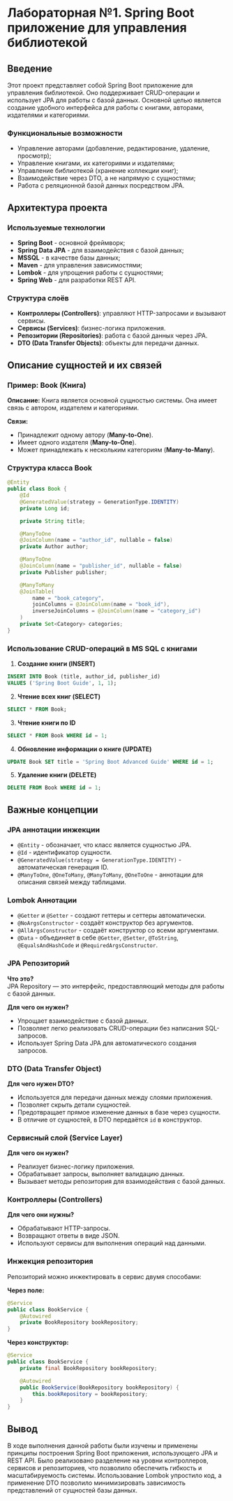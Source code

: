 # Лабораторная №1. Spring Boot приложение для управления библиотекой

## Введение

Этот проект представляет собой Spring Boot приложение для управления библиотекой. Оно поддерживает CRUD-операции и использует JPA для работы с базой данных. Основной целью является создание удобного интерфейса для работы с книгами, авторами, издателями и категориями.

### Функциональные возможности

* Управление авторами (добавление, редактирование, удаление, просмотр);
* Управление книгами, их категориями и издателями;
* Управление библиотекой (хранение коллекции книг);
* Взаимодействие через DTO, а не напрямую с сущностями;
* Работа с реляционной базой данных посредством JPA.

## Архитектура проекта

### Используемые технологии

* **Spring Boot** - основной фреймворк;
* **Spring Data JPA** - для взаимодействия с базой данных;
* **MSSQL** - в качестве базы данных;
* **Maven** - для управления зависимостями;
* **Lombok** - для упрощения работы с сущностями;
* **Spring Web** - для разработки REST API.

### Структура слоёв

* **Контроллеры (Controllers)**: управляют HTTP-запросами и вызывают сервисы.
* **Сервисы (Services)**: бизнес-логика приложения.
* **Репозитории (Repositories)**: работа с базой данных через JPA.
* **DTO (Data Transfer Objects)**: объекты для передачи данных.

## Описание сущностей и их связей

### **Пример: Book (Книга)**

**Описание:** Книга является основной сущностью системы. Она имеет связь с автором, издателем и категориями.

**Связи:**

* Принадлежит одному автору (**Many-to-One**).
* Имеет одного издателя (**Many-to-One**).
* Может принадлежать к нескольким категориям (**Many-to-Many**).

### **Структура класса Book**

```java
@Entity
public class Book {
    @Id
    @GeneratedValue(strategy = GenerationType.IDENTITY)
    private Long id;

    private String title;

    @ManyToOne
    @JoinColumn(name = "author_id", nullable = false)
    private Author author;

    @ManyToOne
    @JoinColumn(name = "publisher_id", nullable = false)
    private Publisher publisher;

    @ManyToMany
    @JoinTable(
        name = "book_category",
        joinColumns = @JoinColumn(name = "book_id"),
        inverseJoinColumns = @JoinColumn(name = "category_id")
    )
    private Set<Category> categories;
}
```

### **Использование CRUD-операций в MS SQL с книгами**

1. **Создание книги (INSERT)**

```sql
INSERT INTO Book (title, author_id, publisher_id)
VALUES ('Spring Boot Guide', 1, 1);
```

2. **Чтение всех книг (SELECT)**

```sql
SELECT * FROM Book;
```

3. **Чтение книги по ID**

```sql
SELECT * FROM Book WHERE id = 1;
```

4. **Обновление информации о книге (UPDATE)**

```sql
UPDATE Book SET title = 'Spring Boot Advanced Guide' WHERE id = 1;
```

5. **Удаление книги (DELETE)**

```sql
DELETE FROM Book WHERE id = 1;
```

## Важные концепции

### **JPA аннотации инжекции**

* `@Entity` - обозначает, что класс является сущностью JPA.
* `@Id` - идентификатор сущности.
* `@GeneratedValue(strategy = GenerationType.IDENTITY)` - автоматическая генерация ID.
* `@ManyToOne`, `@OneToMany`, `@ManyToMany`, `@OneToOne` - аннотации для описания связей между таблицами.

### **Lombok Аннотации**

* `@Getter` и `@Setter` - создают геттеры и сеттеры автоматически.
* `@NoArgsConstructor` - создаёт конструктор без аргументов.
* `@AllArgsConstructor` - создаёт конструктор со всеми аргументами.
* `@Data` - объединяет в себе `@Getter`, `@Setter`, `@ToString`, `@EqualsAndHashCode` и `@RequiredArgsConstructor`.

### **JPA Репозиторий**

**Что это?**  
JPA Repository — это интерфейс, предоставляющий методы для работы с базой данных.

**Для чего он нужен?**

* Упрощает взаимодействие с базой данных.
* Позволяет легко реализовать CRUD-операции без написания SQL-запросов.
* Использует Spring Data JPA для автоматического создания запросов.

### **DTO (Data Transfer Object)**

**Для чего нужен DTO?**

* Используется для передачи данных между слоями приложения.
* Позволяет скрыть детали сущностей.
* Предотвращает прямое изменение данных в базе через сущности.
* В отличие от сущностей, в DTO передаётся `id` в конструктор.

### **Сервисный слой (Service Layer)**

**Для чего он нужен?**

* Реализует бизнес-логику приложения.
* Обрабатывает запросы, выполняет валидацию данных.
* Вызывает методы репозитория для взаимодействия с базой данных.

### **Контроллеры (Controllers)**

**Для чего они нужны?**

* Обрабатывают HTTP-запросы.
* Возвращают ответы в виде JSON.
* Используют сервисы для выполнения операций над данными.

### **Инжекция репозитория**

Репозиторий можно инжектировать в сервис двумя способами:

**Через поле:**

```java
@Service
public class BookService {
    @Autowired
    private BookRepository bookRepository;
}
```

**Через конструктор:**

```java
@Service
public class BookService {
    private final BookRepository bookRepository;

    @Autowired
    public BookService(BookRepository bookRepository) {
        this.bookRepository = bookRepository;
    }
}
```

## Вывод 

В ходе выполнения данной работы были изучены и применены принципы построения Spring Boot приложения, использующего JPA и REST API. Было реализовано разделение на уровни контроллеров, сервисов и репозиториев, что позволило обеспечить гибкость и масштабируемость системы. Использование Lombok упростило код, а применение DTO позволило минимизировать зависимость представлений от сущностей базы данных.
